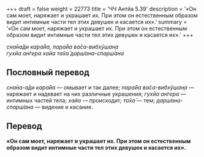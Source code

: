 +++
draft = false
weight = 22773
title = 'ЧЧ Антйа 5.39'
description = '«Он сам моет, наряжает и украшает их. При этом он естественным образом видит интимные части тел этих девушек и касается их».'
summary = '«Он сам моет, наряжает и украшает их. При этом он естественным образом видит интимные части тел этих девушек и касается их».'
+++

_сна̄на̄ди кара̄йа, пара̄йа ва̄са-вибхӯшан̣а  
гухйа ан̇гера хайа та̄ха̄ дарш́ана-спарш́ана_

## Пословный перевод

_сна̄на_\-_а̄ди_ _кара̄йа_ — омывает и так далее; _пара̄йа_ _ва̄са_\-_вибхӯшан̣а_ — наряжает и надевает на них различные украшения; _гухйа_ _ан̇гера_ — интимных частей тела; _хайа_ — происходит; _та̄ха̄_ — тем; _дарш́ана_\-_спарш́ана_ — видение и касание.

## Перевод

**«Он сам моет, наряжает и украшает их. При этом он естественным образом видит интимные части тел этих девушек и касается их».**
